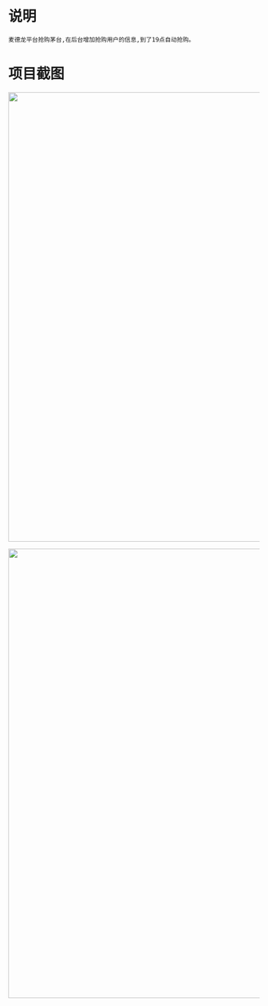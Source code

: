 # 说明
    麦德龙平台抢购茅台,在后台增加抢购用户的信息,到了19点自动抢购。

# 项目截图

<p align="center">
  <img width="900" src="https://raw.githubusercontent.com/huwei365/metro_maotai/master/document/images/example.png">
</p>

<p align="center">
  <img width="900" src="https://raw.githubusercontent.com/huwei365/metro_maotai/master/document/images/storeList.png">
</p>